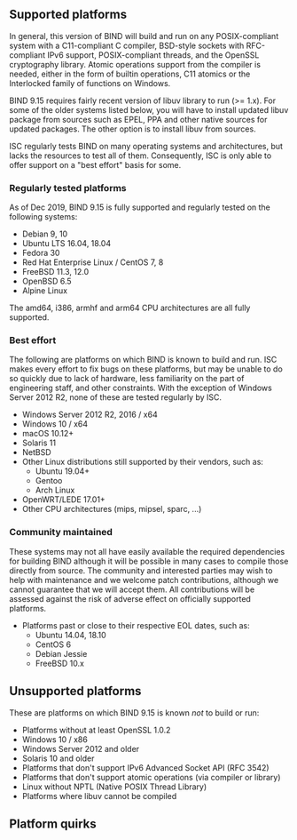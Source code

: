 <!--
 - Copyright (C) Internet Systems Consortium, Inc. ("ISC")
 -
 - This Source Code Form is subject to the terms of the Mozilla Public
 - License, v. 2.0. If a copy of the MPL was not distributed with this
 - file, You can obtain one at http://mozilla.org/MPL/2.0/.
 -
 - See the COPYRIGHT file distributed with this work for additional
 - information regarding copyright ownership.
-->
## Supported platforms

In general, this version of BIND will build and run on any POSIX-compliant
system with a C11-compliant C compiler, BSD-style sockets with RFC-compliant
IPv6 support, POSIX-compliant threads, and the OpenSSL cryptography library.
Atomic operations support from the compiler is needed, either in the form of
builtin operations, C11 atomics or the Interlocked family of functions on
Windows.

BIND 9.15 requires fairly recent version of libuv library to run (>= 1.x).  For
some of the older systems listed below, you will have to install updated libuv
package from sources such as EPEL, PPA and other native sources for updated
packages.  The other option is to install libuv from sources.

ISC regularly tests BIND on many operating systems and architectures, but
lacks the resources to test all of them. Consequently, ISC is only able to
offer support on a "best effort" basis for some.

### Regularly tested platforms

As of Dec 2019, BIND 9.15 is fully supported and regularly tested on the
following systems:

* Debian 9, 10
* Ubuntu LTS 16.04, 18.04
* Fedora 30
* Red Hat Enterprise Linux / CentOS 7, 8
* FreeBSD 11.3, 12.0
* OpenBSD 6.5
* Alpine Linux

The amd64, i386, armhf and arm64 CPU architectures are all fully supported.

### Best effort

The following are platforms on which BIND is known to build and run.
ISC makes every effort to fix bugs on these platforms, but may be unable to
do so quickly due to lack of hardware, less familiarity on the part of
engineering staff, and other constraints. With the exception of Windows
Server 2012 R2, none of these are tested regularly by ISC.

* Windows Server 2012 R2, 2016 / x64
* Windows 10 / x64
* macOS 10.12+
* Solaris 11
* NetBSD
* Other Linux distributions still supported by their vendors, such as:
    * Ubuntu 19.04+
    * Gentoo
    * Arch Linux
* OpenWRT/LEDE 17.01+
* Other CPU architectures (mips, mipsel, sparc, ...)

### Community maintained

These systems may not all have easily available the required dependencies for
building BIND although it will be possible in many cases to compile those
directly from source. The community and interested parties may wish to help with
maintenance and we welcome patch contributions, although we cannot guarantee
that we will accept them.  All contributions will be assessed against the risk
of adverse effect on officially supported platforms.

* Platforms past or close to their respective EOL dates, such as:
    * Ubuntu 14.04, 18.10
    * CentOS 6
    * Debian Jessie
    * FreeBSD 10.x

## Unsupported platforms

These are platforms on which BIND 9.15 is known *not* to build or run:

* Platforms without at least OpenSSL 1.0.2
* Windows 10 / x86
* Windows Server 2012 and older
* Solaris 10 and older
* Platforms that don't support IPv6 Advanced Socket API (RFC 3542)
* Platforms that don't support atomic operations (via compiler or library)
* Linux without NPTL (Native POSIX Thread Library)
* Platforms where libuv cannot be compiled

## Platform quirks
